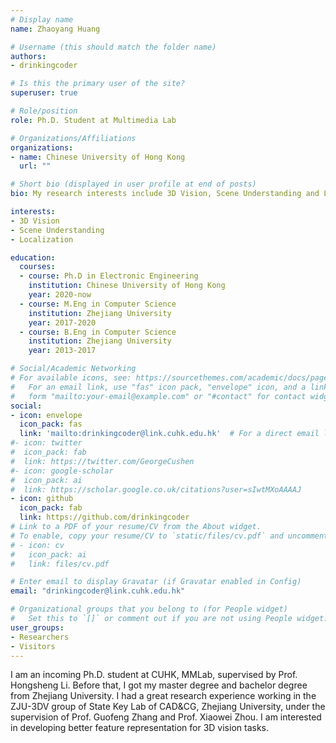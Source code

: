 ```yaml
---
# Display name
name: Zhaoyang Huang

# Username (this should match the folder name)
authors:
- drinkingcoder

# Is this the primary user of the site?
superuser: true

# Role/position
role: Ph.D. Student at Multimedia Lab

# Organizations/Affiliations
organizations:
- name: Chinese University of Hong Kong
  url: ""

# Short bio (displayed in user profile at end of posts)
bio: My research interests include 3D Vision, Scene Understanding and Localization.

interests:
- 3D Vision
- Scene Understanding
- Localization

education:
  courses:
  - course: Ph.D in Electronic Engineering
    institution: Chinese University of Hong Kong
    year: 2020-now
  - course: M.Eng in Computer Science
    institution: Zhejiang University
    year: 2017-2020
  - course: B.Eng in Computer Science
    institution: Zhejiang University
    year: 2013-2017

# Social/Academic Networking
# For available icons, see: https://sourcethemes.com/academic/docs/page-builder/#icons
#   For an email link, use "fas" icon pack, "envelope" icon, and a link in the
#   form "mailto:your-email@example.com" or "#contact" for contact widget.
social:
- icon: envelope
  icon_pack: fas
  link: 'mailto:drinkingcoder@link.cuhk.edu.hk'  # For a direct email link, use "mailto:test@example.org".
#- icon: twitter
#  icon_pack: fab
#  link: https://twitter.com/GeorgeCushen
#- icon: google-scholar
#  icon_pack: ai
#  link: https://scholar.google.co.uk/citations?user=sIwtMXoAAAAJ
- icon: github
  icon_pack: fab
  link: https://github.com/drinkingcoder
# Link to a PDF of your resume/CV from the About widget.
# To enable, copy your resume/CV to `static/files/cv.pdf` and uncomment the lines below.
# - icon: cv
#   icon_pack: ai
#   link: files/cv.pdf

# Enter email to display Gravatar (if Gravatar enabled in Config)
email: "drinkingcoder@link.cuhk.edu.hk"

# Organizational groups that you belong to (for People widget)
#   Set this to `[]` or comment out if you are not using People widget.
user_groups:
- Researchers
- Visitors
---
```


I am an incoming Ph.D. student at CUHK, MMLab, supervised by Prof. Hongsheng Li. Before that, I got my master degree and bachelor degree from Zhejiang University. I had a great research experience working in the ZJU-3DV group of State Key Lab of CAD&CG, Zhejiang University, under the supervision of Prof. Guofeng Zhang and Prof. Xiaowei Zhou.
I am interested in developing better feature representation for 3D vision tasks.
